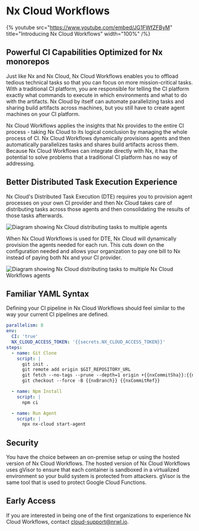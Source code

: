 # Nx Cloud Workflows

{% youtube
src="https://www.youtube.com/embed/JG1FWfZFByM"
title="Introducing Nx Cloud Workflows"
width="100%" /%}

## Powerful CI Capabilities Optimized for Nx monorepos

Just like Nx and Nx Cloud, Nx Cloud Workflows enables you to offload tedious technical tasks so that you can focus on more mission-critical tasks. With a traditional CI platform, you are responsible for telling the CI platform exactly what commands to execute in which environments and what to do with the artifacts. Nx Cloud by itself can automate parallelizing tasks and sharing build artifacts across machines, but you still have to create agent machines on your CI platform.

Nx Cloud Workflows applies the insights that Nx provides to the entire CI process - taking Nx Cloud to its logical conclusion by managing the whole process of CI. Nx Cloud Workflows dynamically provisions agents and then automatically parallelizes tasks and shares build artifacts across them. Because Nx Cloud Workflows can integrate directly with Nx, it has the potential to solve problems that a traditional CI platform has no way of addressing.

## Better Distributed Task Execution Experience

Nx Cloud's Distributed Task Execution (DTE) requires you to provision agent processes on your own CI provider and then Nx Cloud takes care of distributing tasks across those agents and then consolidating the results of those tasks afterwards.

![Diagram showing Nx Cloud distributing tasks to multiple agents](/shared/images/dte/distributed-caching-and-task-execution.svg)

When Nx Cloud Workflows is used for DTE, Nx Cloud will dynamically provision the agents needed for each run. This cuts down on the configuration needed and allows your organization to pay one bill to Nx instead of paying both Nx and your CI provider.

![Diagram showing Nx Cloud distributing tasks to multiple Nx Cloud Workflows agents](/shared/images/dte/distributed-task-execution-on-workflows.svg)

## Familiar YAML Syntax

Defining your CI pipeline in Nx Cloud Workflows should feel similar to the way your current CI pipelines are defined.

```yaml {% fileName=".nx/workflows/" %}
parallelism: 8
env:
  CI: 'true'
  NX_CLOUD_ACCESS_TOKEN: '{{secrets.NX_CLOUD_ACCESS_TOKEN}}'
steps:
  - name: Git Clone
    script: |
      git init .
      git remote add origin $GIT_REPOSITORY_URL
      git fetch --no-tags --prune --depth=1 origin +{{nxCommitSha}}:{{nxCommitRef}}
      git checkout --force -B {{nxBranch}} {{nxCommitRef}}

  - name: Npm Install
    script: |
      npm ci

  - name: Run Agent
    script: |
      npx nx-cloud start-agent
```

## Security

You have the choice between an on-premise setup or using the hosted version of Nx Cloud Workflows. The hosted version of Nx Cloud Workflows uses gVisor to ensure that each container is sandboxed in a virtualized environment so your build system is protected from attackers. gVisor is the same tool that is used to protect Google Cloud Functions.

## Early Access

If you are interested in being one of the first organizations to experience Nx Cloud Workflows, contact [cloud-support@nrwl.io](mailto://cloud-support@nrwl.io).
